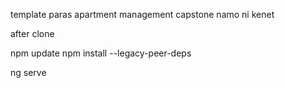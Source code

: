 template paras apartment management capstone namo ni kenet 

after clone 

npm update
npm install --legacy-peer-deps

ng serve

